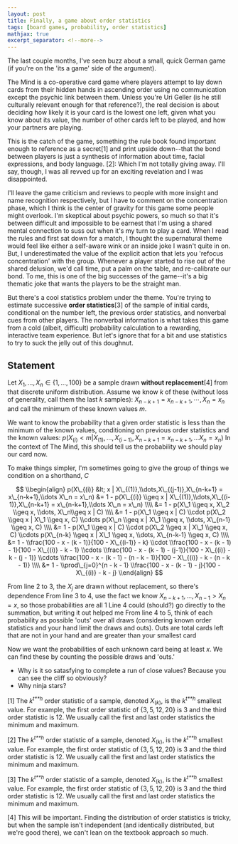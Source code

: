 ```yaml
---
layout: post
title: Finally, a game about order statistics
tags: [board games, probability, order statistics]
mathjax: true
excerpt_separator: <!--more-->
---
```


The last couple months, I've seen buzz about a small, quick German game
(if you're on the 'its a game' side of the argument).
<!--more-->

The Mind is a co-operative card game where players attempt to lay down
cards from their hidden hands in ascending order using no communication
except the psychic link between them. Unless you're Uri Geller (is he
still culturally relevant enough for that reference?), the real decision
is about deciding how likely it is your card is the lowest one left,
given what you know about its value, the number of other cards left to
be played, and how your partners are playing.

This is the catch of the game, something the rule book found important
enough to reference as a secret[1] and print upside down--that the bond
between players is just a synthesis of information about time, facial
expressions, and body language. [2]: Which I'm not totally giving away.
I'll say, though, I was all revved up for an exciting revelation and I
was disappointed.

I'll leave the game criticism and reviews to people with more insight
and name recognition respectively, but I have to comment on the
concentration phase, which I think is the center of gravity for this
game some people might overlook. I'm skeptical about psychic powers, so
much so that it's between difficult and impossible to be earnest that
I'm using a shared mental connection to suss out when it's my turn to
play a card. When I read the rules and first sat down for a match, I
thought the supernatural theme would feel like either a self-aware wink
or an inside joke I wasn't quite in on. But, I underestimated the value
of the explicit action that lets you 'refocus concentration' with the
group. Whenever a player started to rise out of the shared delusion,
we'd call time, put a palm on the table, and re-calibrate our bond. To
me, this is one of the big successes of the game--it's a big thematic
joke that wants the players to be the straight man.

But there's a cool statistics problem under the theme. You're trying to
estimate successive **order statistics**[3] of the sample of initial
cards, conditional on the number left, the previous order statistics,
and nonverbal cues from other players. The nonverbal information is what
takes this game from a cold (albeit, difficult) probability calculation
to a rewarding, interactive team experience. But let's ignore that for a
bit and use statistics to try to suck the jelly out of this doughnut.

Statement
---------

Let *X*<sub>1</sub>, ..., *X*<sub>*n*</sub> ∈ {1, ..., 100} be a sample
drawn **without replacement**[4] from that discrete uniform
distribution. Assume we know *k* of these (without loss of generality,
call them the last *k* samples):
*X*<sub>*n* − *k* + 1</sub> = *x*<sub>*n* − *k* + 1</sub>, ⋯, *X*<sub>*n*</sub> = *x*<sub>*n*</sub>
and call the minimum of these known values *m*.

We want to know the probability that a given order statistic is less
than the minimum of the known values, conditioning on previous order
statistics and the known values:
*p*(*X*<sub>(*i*)</sub> &lt; *m*|*X*<sub>(1)</sub>, …, *X*<sub>(*i* − 1)</sub>, *X*<sub>*n* − *k* + 1</sub> = *x*<sub>*n* − *k* + 1</sub>, …*X*<sub>*n*</sub> = *x*<sub>*n*</sub>)
 In the context of The Mind, this should tell us the probability we
should play our card now.

To make things simpler, I'm sometimes going to give the group of things
we condition on a shorthand, *C*

$$
\\begin{align}
     p(X\_{(i)} &lt; x | X\_{(1)},\\dots,X\_{(j-1)},X\_{n-k+1} = x\_{n-k+1},\\dots X\_n = x\_n)
  &= 1 - p(X\_{(i)} \\geq x | X\_{(1)},\\dots,X\_{(i-1)},X\_{n-k+1} = x\_{n-k+1},\\dots X\_n = x\_n) \\\\
  &= 1 - p(X\_1 \\geq x, X\_2 \\geq x, \\dots, X\_n\\geq x | C) \\\\
  &= 1 - p(X\_1 \\geq x | C) \\cdot p(X\_2 \\geq x | X\_1 \\geq x, C) \\cdots p(X\_n \\geq x | X\_1 \\geq x, \\dots, X\_{n-1} \\geq x, C) \\\\
  &= 1 - p(X\_1 \\geq x | C) \\cdot p(X\_2 \\geq x | X\_1 \\geq x, C) \\cdots p(X\_{n-k} \\geq x | X\_1 \\geq x, \\dots, X\_{n-k-1} \\geq x, C) \\\\
  &= 1 - \\frac{100 - x - (k - 1)}{100 - X\_{(i-1)} - k} \\cdot \\frac{100 - x - (k - 1) - 1}{100 - X\_{(i)} - k - 1} \\cdots \\frac{100 - x - (k - 1) - (j-1)}{100 - X\_{(i)} - k - (j - 1)} \\cdots \\frac{100 - x - (k - 1) - (n - k - 1)}{100 - X\_{(i)} - k - (n - k - 1)} \\\\
  &= 1 - \\prod\_{j=0}^{n - k - 1} \\frac{100 - x - (k - 1) - j}{100 - X\_{(i)} - k - j}
\\end{align}
$$

 From line 2 to 3, the *X*<sub>*j*</sub> are drawn without replacement,
so there's dependence From line 3 to 4, use the fact we know
*X*<sub>*n* − *k* + 1</sub>, …, *X*<sub>*n* − 1</sub> &gt; *X*<sub>*n*</sub> = *x*,
so those probabilities are all 1 Line 4 could (should?) go directly to
the summation, but writing it out helped me From line 4 to 5, think of
each probability as possible 'outs' over all draws (considering known
order statistics and your hand limit the draws and outs). Outs are total
cards left that are not in your hand and are greater than your smallest
card

Now we want the probabilities of each unknown card being at least *x*.
We can find these by counting the possible draws and 'outs.'

-   Why is it so satasfying to complete a run of close values? Because
    you can see the cliff so obviously?
-   Why ninja stars?

[1] The *k*<sup>*t**h*</sup> order statistic of a sample, denoted
*X*<sub>(*k*)</sub>, is the *k*<sup>*t**h*</sup> smallest value. For
example, the first order statistic of {3, 5, 12, 20} is 3 and the third
order statistic is 12. We usually call the first and last order
statistics the minimum and maximum.

[2] The *k*<sup>*t**h*</sup> order statistic of a sample, denoted
*X*<sub>(*k*)</sub>, is the *k*<sup>*t**h*</sup> smallest value. For
example, the first order statistic of {3, 5, 12, 20} is 3 and the third
order statistic is 12. We usually call the first and last order
statistics the minimum and maximum.

[3] The *k*<sup>*t**h*</sup> order statistic of a sample, denoted
*X*<sub>(*k*)</sub>, is the *k*<sup>*t**h*</sup> smallest value. For
example, the first order statistic of {3, 5, 12, 20} is 3 and the third
order statistic is 12. We usually call the first and last order
statistics the minimum and maximum.

[4] This will be important. Finding the distribution of order statistics
is tricky, but when the sample isn't independent (and identically
distributed, but we're good there), we can't lean on the textbook
approach so much.
